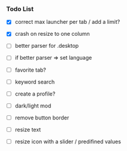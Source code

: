 ### Todo List

* [x] correct max launcher per tab / add a limit?
* [x] crash on resize to one column
* [ ] better parser for .desktop
* [ ] if better parser => set language
* [ ] favorite tab?
* [ ] keyword search
* [ ] create a profile?
* [ ] dark/light mod
* [ ] remove button border
* [ ] resize text
* [ ] resize icon with a slider / predifined values

